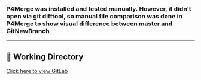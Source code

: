 ### P4Merge was installed and tested manually. However, it didn’t open via git difftool, so manual file comparison was done in P4Merge to show visual difference between master and GitNewBranch

---

## 📂 Working Directory
[Click here to view GitLab](https://gitlab.com/soumyadipkaran-group/GitDemo/-/tree/master?ref_type=heads)